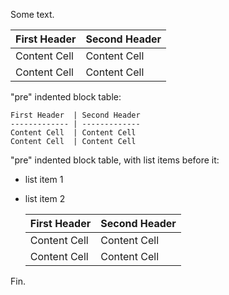 Some text.

First Header  | Second Header
------------- | -------------
Content Cell  | Content Cell
Content Cell  | Content Cell

"pre" indented block table:

    First Header  | Second Header
    ------------- | -------------
    Content Cell  | Content Cell
    Content Cell  | Content Cell

"pre" indented block table, with list items before it:

* list item 1
* list item 2

    First Header  | Second Header
    ------------- | -------------
    Content Cell  | Content Cell
    Content Cell  | Content Cell

Fin.
